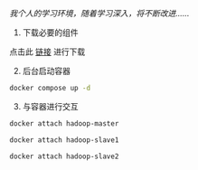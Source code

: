 *我个人的学习环境，随着学习深入，将不断改进......*

1. 下载必要的组件

点击此 [链接](http://23.105.207.7:8888/) 进行下载

2. 后台启动容器 
```bash
docker compose up -d
```
3. 与容器进行交互
```bash
docker attach hadoop-master

docker attach hadoop-slave1

docker attach hadoop-slave2
```

